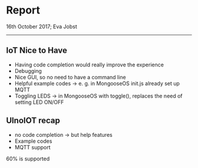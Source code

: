 # Report
16th October 2017; Eva Jobst
______________________

## IoT Nice to Have
- Having code completion would really improve the experience
- Debugging
- Nice GUI, so no need to have a command line
- Helpful example codes -> e. g. in MongooseOS init.js already set up MQTT
- Toggling LEDS -> in MongooseOS with toggle(), replaces the need of setting LED ON/OFF

## UlnoIOT recap
- no code completion -> but help features
- Example codes
- MQTT support

60% is supported
